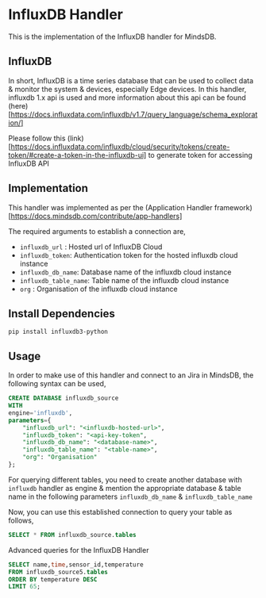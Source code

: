 # InfluxDB Handler
This is the implementation of the InfluxDB handler for MindsDB.

## InfluxDB
In short, InfluxDB is a time series database that can be used to collect data & monitor the system & devices, especially Edge devices.
In this handler, influxdb 1.x api is used and more information about this api can be found (here)[https://docs.influxdata.com/influxdb/v1.7/query_language/schema_exploration/]

Please follow this (link)[https://docs.influxdata.com/influxdb/cloud/security/tokens/create-token/#create-a-token-in-the-influxdb-ui] to generate token for accessing InfluxDB API


## Implementation
This handler was implemented as per the (Application Handler framework)[https://docs.mindsdb.com/contribute/app-handlers]

The required arguments to establish a connection are,
* `influxdb_url`  : Hosted url of InfluxDB Cloud
* `influxdb_token`: Authentication token for the hosted influxdb cloud instance
* `influxdb_db_name`: Database name of the influxdb cloud instance
* `influxdb_table_name`: Table name of the influxdb cloud instance
* `org` : Organisation of the influxdb cloud instance


## Install Dependencies

```
pip install influxdb3-python

```
## Usage
In order to make use of this handler and connect to an Jira in MindsDB, the following syntax can be used,
~~~~sql
CREATE DATABASE influxdb_source
WITH
engine='influxdb',
parameters={
    "influxdb_url": "<influxdb-hosted-url>",
    "influxdb_token": "<api-key-token",
    "influxdb_db_name": "<database-name>",
    "influxdb_table_name": "<table-name>",
    "org": "Organisation"
};
~~~~

For querying different tables, you need to create another database with `influxdb` handler as engine & mention the appropriate database & table name in the following  parameters `influxdb_db_name` & `influxdb_table_name`

Now, you can use this established connection to query your table as follows,
~~~~sql
SELECT * FROM influxdb_source.tables
~~~~

Advanced queries for the InfluxDB Handler
~~~~sql
SELECT name,time,sensor_id,temperature
FROM influxdb_source5.tables
ORDER BY temperature DESC
LIMIT 65;
~~~~
